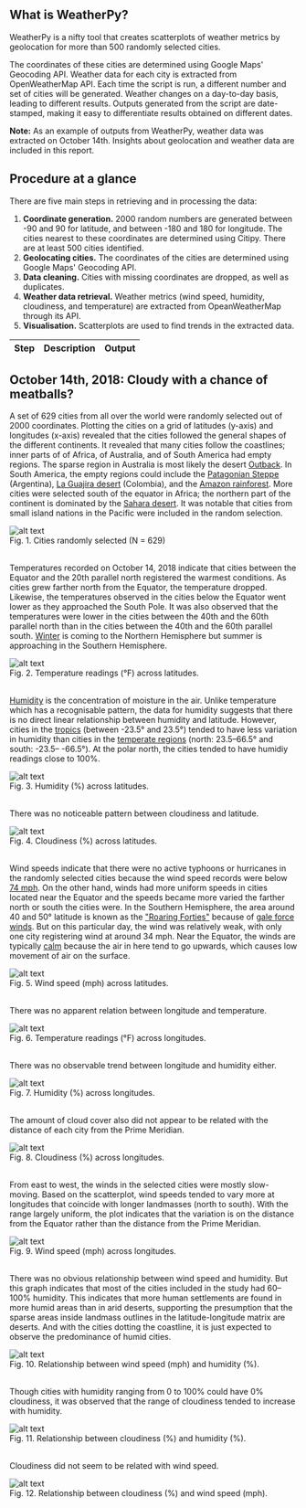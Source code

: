 ## What is WeatherPy?
WeatherPy is a nifty tool that creates scatterplots of weather metrics by geolocation for more than 500 randomly selected cities. 

The coordinates of these cities are determined using Google Maps' Geocoding API. Weather data for each city is extracted from OpenWeatherMap API. Each time the script is run, a different number and set of cities will be generated. Weather changes on a day-to-day basis, leading to different results. Outputs generated from the script are date-stamped, making it easy to differentiate results obtained on different dates.

__Note:__ As an example of outputs from WeatherPy, weather data was extracted on October 14th. Insights about geolocation and weather data are included in this report. 

## Procedure at a glance
There are five main steps in retrieving and in processing the data:
1. __Coordinate generation.__ 2000 random numbers are generated between -90 and 90 for latitude, and between -180 and 180 for longitude. The cities nearest to these coordinates are determined using Citipy. There are at least 500 cities identified.
2. __Geolocating cities.__ The coordinates of the cities are determined using Google Maps' Geocoding API. 
3. __Data cleaning.__ Cities with missing coordinates are dropped, as well as duplicates.
4. __Weather data retrieval.__ Weather metrics (wind speed, humidity, cloudiness, and temperature) are extracted from OpeanWeatherMap through its API.
5. __Visualisation.__ Scatterplots are used to find trends in the extracted data.

|Step|Description|Output|
|---|---|---|

## October 14th, 2018: Cloudy with a chance of meatballs?
A set of 629 cities from all over the world were randomly selected out of 2000 coordinates. Plotting the cities on a grid of latitudes (y-axis) and longitudes (x-axis) revealed that the cities followed the general shapes of the different continents. It revealed that many cities follow the coastlines; inner parts of of Africa, of Australia, and of South America had empty regions. The sparse region in Australia is most likely the desert [Outback](http://www.ga.gov.au/scientific-topics/national-location-information/landforms/deserts). In South America, the empty regions could include the [Patagonian Steppe](https://www.britannica.com/place/Patagonia-region-Argentina) (Argentina), [La Guajira desert](https://www.cnn.com/travel/article/colombia-desert-la-guajira/index.html) (Colombia), and the [Amazon rainforest](https://www.britannica.com/place/Amazon-Rainforest). More cities were selected south of the equator in Africa; the northern part of the continent is dominated by the [Sahara desert](https://www.livescience.com/23140-sahara-desert.html). It was notable that cities from small island nations in the Pacific were included in the random selection.

![alt text](https://github.com/rochiecuevas/WeatherPy/blob/master/Images/city_positions_20181014.png)<br>
Fig. 1. Cities randomly selected (N = 629)<br><br>

Temperatures recorded on October 14, 2018 indicate that cities between the Equator and the 20th parallel north registered the warmest conditions. As cities grew farther north from the Equator, the temperature dropped. Likewise, the temperatures observed in the cities below the Equator went lower as they approached the South Pole. It was also observed that the temperatures were lower in the cities between the 40th and the 60th parallel north than in the cities between the 40th and the 60th parallel south. [Winter](https://sciencing.com/differences-between-northern-southern-hemisphere-8260091.html) is coming to the Northern Hemisphere but summer is approaching in the Southern Hemisphere.

![alt text](https://github.com/rochiecuevas/WeatherPy/blob/master/Images/lat_temp_20181014.png)<br>
Fig. 2. Temperature readings (°F) across latitudes.<br><br>

[Humidity](https://www.nationalgeographic.org/encyclopedia/humidity/) is the concentration of moisture in the air. Unlike temperature which has a recognisable pattern, the data for humidity suggests that there is no direct linear relationship between humidity and latitude. However, cities in the [tropics](https://www.nationalgeographic.org/encyclopedia/tropics/) (between -23.5° and 23.5°) tended to have less variation in humidity than cities in the [temperate regions](http://www.polaris.iastate.edu/NorthStar/Unit5/unit5_sub1.htm) (north: 23.5–66.5° and south: -23.5– -66.5°). At the polar north, the cities tended to have humidiy readings close to 100%. 

![alt text](https://github.com/rochiecuevas/WeatherPy/blob/master/Images/lat_hum_20181014.png)<br>
Fig. 3. Humidity (%) across latitudes.<br><br>

There was no noticeable pattern between cloudiness and latitude. 

![alt text](https://github.com/rochiecuevas/WeatherPy/blob/master/Images/lat_cloud_20181014.png)<br>
Fig. 4. Cloudiness (%) across latitudes.<br><br>

Wind speeds indicate that there were no active typhoons or hurricanes in the randomly selected cities because the wind speed records were below [74 mph](https://www.nhc.noaa.gov/aboutsshws.php). On the other hand, winds had more uniform speeds in cities located near the Equator and the speeds became more varied the farther north or south the cities were. In the Southern Hemisphere, the area around 40 and 50° latitude is known as the ["Roaring Forties"](https://oceanservice.noaa.gov/facts/roaring-forties.html) because of [gale force winds](https://en.wikipedia.org/wiki/Gale). But on this particular day, the wind was relatively weak, with only one city registering wind at around 34 mph. Near the Equator, the winds are typically [calm](https://oceanservice.noaa.gov/facts/doldrums.html) because the air in here tend to go upwards, which causes low movement of air on the surface.

![alt text](https://github.com/rochiecuevas/WeatherPy/blob/master/Images/lat_wind_20181014.png)<br>
Fig. 5. Wind speed (mph) across latitudes.<br><br>

There was no apparent relation between longitude and temperature.

![alt text](https://github.com/rochiecuevas/WeatherPy/blob/master/Images/long_temp_20181014.png)<br>
Fig. 6. Temperature readings (°F) across longitudes.<br><br>

There was no observable trend between longitude and humidity either.

![alt text](https://github.com/rochiecuevas/WeatherPy/blob/master/Images/long_hum_20181014.png)<br>
Fig. 7. Humidity (%) across longitudes.<br><br>

The amount of cloud cover also did not appear to be related with the distance of each city from the Prime Meridian.

![alt text](https://github.com/rochiecuevas/WeatherPy/blob/master/Images/long_cloud_20181014.png)<br>
Fig. 8. Cloudiness (%) across longitudes.<br><br>

From east to west, the winds in the selected cities were mostly slow-moving. Based on the scatterplot, wind speeds tended to vary more at longitudes that coincide with longer landmasses (north to south). With the range largely uniform, the plot indicates that the variation is on the distance from the Equator rather than the distance from the Prime Meridian.  

![alt text](https://github.com/rochiecuevas/WeatherPy/blob/master/Images/long_wind_20181014.png)<br>
Fig. 9. Wind speed (mph) across longitudes.<br><br>

There was no obvious relationship between wind speed and humidity. But this graph indicates that most of the cities included in the study had 60–100% humidity. This indicates that more human settlements are found in more humid areas than in arid deserts, supporting the presumption that the sparse areas inside landmass outlines in the latitude-longitude matrix are deserts. And with the cities dotting the coastline, it is just expected to observe the predominance of humid cities.

![alt text](https://github.com/rochiecuevas/WeatherPy/blob/master/Images/hum_wind_20181014.png)<br>
Fig. 10. Relationship between wind speed (mph) and humidity (%). <br><br>

Though cities with humidity ranging from 0 to 100% could have 0% cloudiness, it was observed that the range of cloudiness tended to increase with humidity. 

![alt text](https://github.com/rochiecuevas/WeatherPy/blob/master/Images/hum_cloud_20181014.png)<br>
Fig. 11. Relationship between cloudiness (%) and humidity (%).<br><br>

Cloudiness did not seem to be related with wind speed.

![alt text](https://github.com/rochiecuevas/WeatherPy/blob/master/Images/cloud_wind_20181014.png)<br>
Fig. 12. Relationship between cloudiness (%) and wind speed (mph).<br><br>

